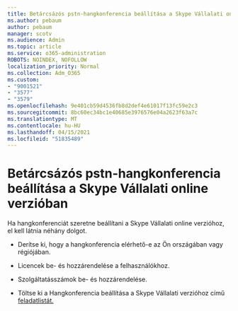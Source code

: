 ```yaml
---
title: Betárcsázós pstn-hangkonferencia beállítása a Skype Vállalati online verzióban
ms.author: pebaum
author: pebaum
manager: scotv
ms.audience: Admin
ms.topic: article
ms.service: o365-administration
ROBOTS: NOINDEX, NOFOLLOW
localization_priority: Normal
ms.collection: Adm_O365
ms.custom:
- "9001521"
- "3577"
- "3579"
ms.openlocfilehash: 9e401cb59d4536fb8d2def4e61017f13fc59e2c3
ms.sourcegitcommit: 8bc60ec34bc1e40685e3976576e04a2623f63a7c
ms.translationtype: MT
ms.contentlocale: hu-HU
ms.lasthandoff: 04/15/2021
ms.locfileid: "51835489"
---
```

# <a name="setup-pstn-dial-in-audio-conferencing-in-skype-for-business-online"></a>Betárcsázós pstn-hangkonferencia beállítása a Skype Vállalati online verzióban

Ha hangkonferenciát szeretne beállítani a Skype Vállalati online verzióhoz, el kell látnia néhány dolgot. 

- Derítse ki, hogy a hangkonferencia elérhető-e az Ön országában vagy régiójában.

- Licencek be- és hozzárendelése a felhasználókhoz.

- Szolgáltatásszámok be- és hozzárendelése.

- Töltse ki a Hangkonferencia beállítása a Skype Vállalati verzióhoz című [feladatlistát.](https://docs.microsoft.com/SkypeForBusiness/audio-conferencing-in-office-365/set-up-audio-conferencing)

